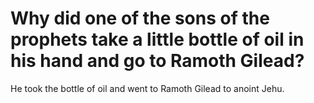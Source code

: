 # Why did one of the sons of the prophets take a little bottle of oil in his hand and go to Ramoth Gilead?

He took the bottle of oil and went to Ramoth Gilead to anoint Jehu.
